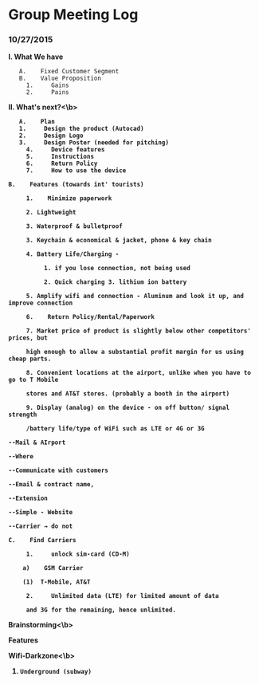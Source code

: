 # Group Meeting Log

<h3>10/27/2015</h3>

<b>I. What We have</b>

       A.    Fixed Customer Segment
       B.    Value Proposition
	     1.     Gains
	     2.     Pains

<b>II. What's next?<\b>
       
       A.    Plan
       1.     Design the product (Autocad)
       2.     Design Logo
       3.     Design Poster (needed for pitching)
	     4.     Device features
	     5.     Instructions
	     6.     Return Policy
	     7.     How to use the device

	B.    Features (towards int' tourists)

	     1.    Minimize paperwork 

	     2. Lightweight 

	     3. Waterproof & bulletproof 

	     3. Keychain & economical & jacket, phone & key chain 

	     4. Battery Life/Charging - 

	          1. if you lose connection, not being used 

	          2. Quick charging 3. lithium ion battery 

	     5. Amplify wifi and connection - Aluminum and look it up, and improve connection 

	     6.    Return Policy/Rental/Paperwork

	     7. Market price of product is slightly below other competitors' prices, but 

	     high enough to allow a substantial profit margin for us using cheap parts. 

	     8. Convenient locations at the airport, unlike when you have to go to T Mobile 

	     stores and AT&T stores. (probably a booth in the airport) 

	     9. Display (analog) on the device - on off button/ signal strength

	     /battery life/type of WiFi such as LTE or 4G or 3G 

	--Mail & AIrport

	--Where 

	--Communicate with customers 

	--Email & contract name, 

	--Extension 

	--Simple - Website 

	--Carrier → do not 

	C.    Find Carriers

	     1.     unlock sim-card (CD-M)

		a)    GSM Carrier

		(1)  T-Mobile, AT&T

	     2.     Unlimited data (LTE) for limited amount of data 

	     and 3G for the remaining, hence unlimited.

<b>Brainstorming<\b>

Features
 
<b>Wifi-Darkzone<\b>

1.     Underground (subway)

